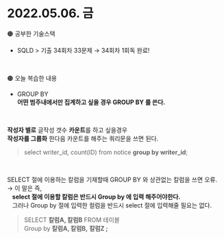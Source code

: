 # 2022.05.06. 금

🟠 공부한 기술스택  
- SQLD > 기출 34회차 33문제 → 34회차 1회독 완료!
<br>

🟠 오늘 복습한 내용  
- GROUP BY  
 **어떤 범주내에서만 집계하고 싶을 경우 GROUP BY 를 쓴다.**  
<br>

**작성자 별로** 글작성 갯수 **카운트**를 하고 싶을경우  
**작성자를 그룹화** 한다음 카운트를 해주는 쿼리문을 쓰면 된다.  
> select  writer_id, count(ID) from notice **group by writer_id**;  
> 
<br>

SELECT 절에 이용하는 칼럼을 기재할때 GROUP BY 와 상관없는 칼럼을 쓰면 오류.  
→ 이 말은 즉,  
&nbsp;&nbsp; **select 절에 이용할 칼럼은 반드시 Group by 에 입력 해주어야한다.**  
&nbsp;&nbsp; 그러나 Group by 절에 입력한 컬럼을 반드시 select 절에 입력해줄 필요는 없다.  
> SELECT **칼럼A, 칼럼B** 
> FROM 테이블   
> Group by  **칼럼A, 칼럼B,** **칼럼Z ;**
